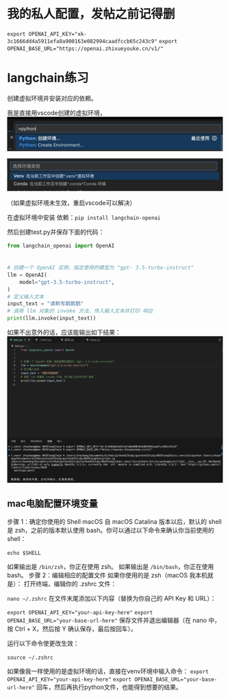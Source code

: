 
# 我的私人配置，发帖之前记得删

`export OPENAI_API_KEY="xk-3c1666dd4a5911efa8a900163e082994caadfccb65c243c9"`
`export OPENAI_BASE_URL="https://openai.zhixueyouke.cn/v1/"`

# langchain练习

创建虚拟环境并安装对应的依赖。

我是直接用vscode创建的虚拟环境，
![](assets/17293112097262.jpg)

![](assets/17293112382327.jpg)

（如果虚拟环境未生效，重启vscode可以解决）

在虚拟环境中安装 依赖：`pip install langchain-openai`

然后创建test.py并保存下面的代码：

```python
from langchain_openai import OpenAI


# 创建一个 OpenAI 实例，指定使用的模型为 "gpt- 3.5-turbo-instruct"
llm = OpenAI(
    model="gpt-3.5-turbo-instruct",
)
# 定义输入文本
input_text = "请默写鹅鹅鹅"
# 调用 llm 对象的 invoke 方法，传入输入文本并打印 响应
print(llm.invoke(input_text))
```

如果不出意外的话，应该能输出如下结果：
![](assets/17293471197387.jpg)


## mac电脑配置环境变量


步骤 1：确定你使用的 Shell
macOS 自 macOS Catalina 版本以后，默认的 shell 是 zsh，之前的版本默认使用 bash。你可以通过以下命令来确认你当前使用的 shell：

`echo $SHELL`

如果输出是 `/bin/zsh`，你正在使用 zsh。
如果输出是 `/bin/bash`，你正在使用 bash。
步骤 2：编辑相应的配置文件
如果你使用的是 zsh（macOS 我本机就是）：
打开终端，编辑你的 .zshrc 文件：

`nano ~/.zshrc`
在文件末尾添加以下内容（替换为你自己的 API Key 和 URL）：

`export OPENAI_API_KEY="your-api-key-here"`
`export OPENAI_BASE_URL="your-base-url-here"`
保存文件并退出编辑器（在 nano 中，按 Ctrl + X，然后按 Y 确认保存，最后按回车）。

运行以下命令使更改生效：

`source ~/.zshrc`

如果像我一样使用的是虚拟环境的话，直接在venv环境中输入命令：
`export OPENAI_API_KEY="your-api-key-here"`
`export OPENAI_BASE_URL="your-base-url-here"`
回车，然后再执行python文件，也能得到想要的结果。

